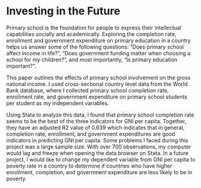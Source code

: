 # Investing in the Future
Primary school is the foundation for people to express their intellectual capabilities socially and academically. Exploring the completion rate, enrollment and government expenditure on primary education in a country helps us answer some of the following questions: “Does primary school affect income in life?”, “Does government funding matter when choosing a school for my children?”, and most importantly, “Is primary education important?”. 

This paper outlines the effects of primary school involvement on the gross national income. I used cross-sectional country level data from the World Bank database, where I collected primary school completion rate, enrollment rate, and government expenditure on primary school students per student as my independent variables. 

Using Stata to analyze this data, I found that primary school completion rate seems to be the best of the three indicators for GNI per capita. Together, they have an adjusted R2 value of 0.639 which indicates that in general, completion rate, enrollment, and government expenditures are good indicators in predicting GNI per capita. Some problems I faced during this project was a large sample size. With over 700 observations, my computer would lag and freeze when opening the data browser on Stata. In a future project, I would like to change my dependent variable from GNI per capita to poverty rate in a country to determine if countries who have higher enrollment, completion, and government expenditure are less likely to be in poverty. 

